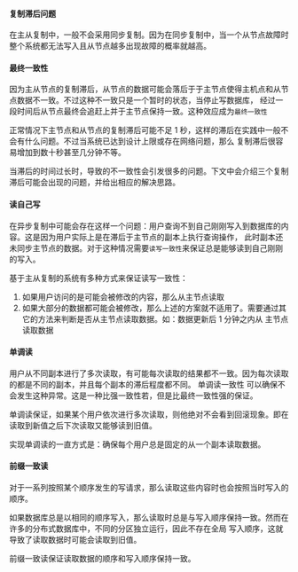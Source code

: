 #### 复制滞后问题
在主从复制中，一般不会采用同步复制。因为在同步复制中，当一个从节点故障时整个系统都无法写入且从节点越多出现故障的概率就越高。

#### 最终一致性
因为主从节点的复制滞后，从节点的数据可能会落后于于主节点使得主机点和从节点数据不一致。不过这种不一致只是一个暂时的状态，当停止写数据库，
经过一段时间后从节点最终会追赶上并于主节点保持一致。这种效应成为`最终一致性`

正常情况下主节点和从节点的复制滞后可能不足 1 秒，这样的滞后在实践中一般不会有什么问题。不过当系统已达到设计上限或存在网络问题，那么
复制滞后很容易增加到数十秒甚至几分钟不等。

当滞后的时间过长时，导致的不一致性会引发很多的问题。下文中会介绍三个复制滞后可能会出现的问题，并给出相应的解决思路。

#### 读自己写
在异步复制中可能会存在这样一个问题：用户查询不到自己刚刚写入到数据库的内容。这是因为用户实际上是在滞后于主节点的副本上执行查询操作，
此时副本还未同步主节点的数据。对于这种情况需要`读写一致性`来保证总是能够读到自己刚刚的写入。

基于主从复制的系统有多种方式来保证读写一致性：
1. 如果用户访问的是可能会被修改的内容，那么从主节点读取
2. 如果大部分的数据都可能会被修改，那么上述的方案就不适用了。需要通过其它的方法来判断是否从主节点读取数据。如：数据更新后 1 分钟之内从
   主节点读取数据

#### 单调读
用户从不同副本进行了多次读取，有可能每次读取的结果都不一致。因为每次读取的都是不同的副本，并且每个副本的滞后程度都不同。 单调读一致性
可以确保不会发生这种异常。这是一种比强一致性若，但是比最终一致性强的保证。

单调读保证，如果某个用户依次进行多次读取，则他绝对不会看到回滚现象。即在读取到新值之后下次读取又能够读到旧值。

实现单调读的一直方式是：确保每个用户总是固定的从一个副本读取数据。

#### 前缀一致读
对于一系列按照某个顺序发生的写请求，那么读取这些内容时也会按照当时写入的顺序。

如果数据库总是以相同的顺序写入，那么读取时总是与写入顺序保持一致。然而在许多的分布式数据库中，不同的分区独立运行，因此不存在全局
写入顺序，这就导致了读取数据时可能会读取到旧值。

前缀一致读保证读取数据的顺序和写入顺序保持一致。